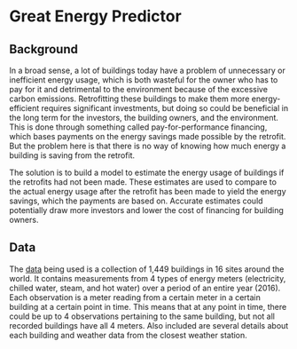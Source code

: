 # Great Energy Predictor

## Background
In a broad sense, a lot of buildings today have a problem of unnecessary or inefficient energy usage, which is both wasteful for the owner who has to pay for it and detrimental to the environment because of the excessive carbon emissions. Retrofitting these buildings to make them more energy-efficient requires significant investments, but doing so could be beneficial in the long term for the investors, the building owners, and the environment. This is done through something called pay-for-performance financing, which bases payments on the energy savings made possible by the retrofit. But the problem here is that there is no way of knowing how much energy a building is saving from the retrofit. 

The solution is to build a model to estimate the energy usage of buildings if the retrofits had not been made. These estimates are used to compare to the actual energy usage after the retrofit has been made to yield the energy savings, which the payments are based on. Accurate estimates could potentially draw more investors and lower the cost of financing for building owners. 

## Data
The [data](https://www.kaggle.com/c/ashrae-energy-prediction) being used is a collection of 1,449 buildings in 16 sites around the world. It contains measurements from 4 types of energy meters (electricity, chilled water, steam, and hot water) over a period of an entire year (2016). Each observation is a meter reading from a certain meter in a certain building at a certain point in time. This means that at any point in time, there could be up to 4 observations pertaining to the same building, but not all recorded buildings have all 4 meters. Also included are several details about each building and weather data from the closest weather station.

